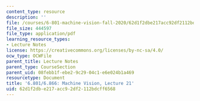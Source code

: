 ```yaml
---
content_type: resource
description: ''
file: /courses/6-801-machine-vision-fall-2020/62d1f2dbe217acc92df2112bdcff6568_MIT6_801F20_lec21.pdf
file_size: 444597
file_type: application/pdf
learning_resource_types:
- Lecture Notes
license: https://creativecommons.org/licenses/by-nc-sa/4.0/
ocw_type: OCWFile
parent_title: Lecture Notes
parent_type: CourseSection
parent_uid: 08febb1f-ebe2-9c29-04c1-e6e024b1a469
resourcetype: Document
title: '6.801/6.866: Machine Vision, Lecture 21'
uid: 62d1f2db-e217-acc9-2df2-112bdcff6568
---
```

